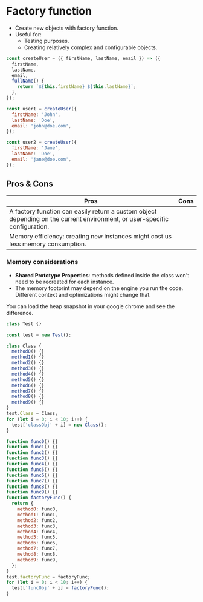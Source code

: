 # Factory function

- Create new objects with factory function.
- Useful for:
  - Testing purposes.
  - Creating relatively complex and configurable objects.

```js
const createUser = ({ firstName, lastName, email }) => ({
  firstName,
  lastName,
  email,
  fullName() {
    return `${this.firstName} ${this.lastName}`;
  },
});

const user1 = createUser({
  firstName: 'John',
  lastName: 'Doe',
  email: 'john@doe.com',
});

const user2 = createUser({
  firstName: 'Jane',
  lastName: 'Doe',
  email: 'jane@doe.com',
});
```

## Pros & Cons

<table>
  <thead>
    <tr>
      <th>Pros</th>
      <th>Cons</th>
    </tr>
  </thead>
  <tbody>
    <tr>
      <td>
        A factory function can easily return a custom object depending on the current environment, or user-specific configuration.
      </td>
    </tr>
    <tr>
      <td>
        Memory efficiency: creating new instances might cost us less memory consumption.
      </td>
    </tr>
  </tbody>
</table>

### Memory considerations

- **Shared Prototype Properties**: methods defined inside the class won't need to be recreated for each instance.
- The memory footprint may depend on the engine you run the code. Different context and optimizations might change that.

You can load the heap snapshot in your google chrome and see the difference.

```js
class Test {}

const test = new Test();

class Class {
  method0() {}
  method1() {}
  method2() {}
  method3() {}
  method4() {}
  method5() {}
  method6() {}
  method7() {}
  method8() {}
  method9() {}
}
test.Class = Class;
for (let i = 0; i < 10; i++) {
  test['classObj' + i] = new Class();
}

function func0() {}
function func1() {}
function func2() {}
function func3() {}
function func4() {}
function func5() {}
function func6() {}
function func7() {}
function func8() {}
function func9() {}
function factoryFunc() {
  return {
    method0: func0,
    method1: func1,
    method2: func2,
    method3: func3,
    method4: func4,
    method5: func5,
    method6: func6,
    method7: func7,
    method8: func8,
    method9: func9,
  };
}
test.factoryFunc = factoryFunc;
for (let i = 0; i < 10; i++) {
  test['funcObj' + i] = factoryFunc();
}
```
